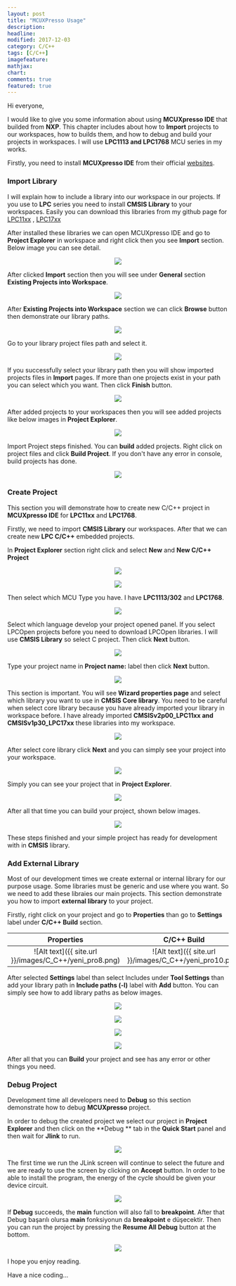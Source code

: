 ```yaml
---
layout: post
title: "MCUXPresso Usage"
description: 
headline: 
modified: 2017-12-03
category: C/C++
tags: [C/C++]
imagefeature: 
mathjax: 
chart: 
comments: true
featured: true
---
```


Hi everyone, 

I would like to give you some information about using **MCUXpresso IDE** that builded from **NXP**. This chapter includes about how to **Import** projects to our workspaces, how to builds them, and how to debug and build your projects in workspaces. I will use **LPC1113 and LPC1768** MCU series in my works.

Firstly, you need to install **MCUXpresso IDE** from their official [websites]((https://www.nxp.com/support/developer-resources/run-time-software/mcuxpresso-software-and-tools/mcuxpresso-integrated-development-environment-ide:MCUXpresso-IDE?tab=Design_Tools_Tab)).


### Import Library

I will explain how to include a library into our workspace in our projects. If you use to **LPC** series you need to install **CMSIS Library** to your workspaces. Easily you can download this libraries from my github page for [LPC11xx](https://github.com/coderkan/CMSISv2p00_LPC11xx/tree/master) , [LPC17xx](https://github.com/coderkan/CMSISv1p30_LPC17xx)

After installed these libraries we can open MCUXpresso IDE and go to **Project Explorer** in workspace and right click then you see **Import** section. Below image you can see detail.

<p align="center">
    <img src="{{ site.url }}/images/C_C++/import.png">
</p>

After clicked **Import** section then you will see under **General** section **Existing Projects into Workspace**. 

<p align="center">
    <img src="{{ site.url }}/images/C_C++/existing_project.png">
</p>

After **Existing Projects into Workspace** section we can click **Browse** button then demonstrate our library paths. 

<p align="center">
    <img src="{{ site.url }}/images/C_C++/select_pro.png">
</p>

Go to your library project files path and select it.

<p align="center">
    <img src="{{ site.url }}/images/C_C++/select_pro2.png">
</p>

If you successfully select your library path then you will show imported projects files in **Import** pages. If more than one projects exist in your path you can select which you want. Then click **Finish** button.

<p align="center">
    <img src="{{ site.url }}/images/C_C++/select_pro3.png">
</p>

After added projects to your workspaces then you will see added projects like below images in **Project Explorer**.

<p align="center">
    <img src="{{ site.url }}/images/C_C++/lib_eklendi.png">
</p>


Import Project steps finished. You can **build** added projects. Right click on project files and click **Build Project**. If you don't have any error in console, build projects has done.

<p align="center">
    <img src="{{ site.url }}/images/C_C++/build_pro.png">
</p>


### Create Project

This section you will demonstrate how to create new C/C++ project in **MCUXpresso IDE** for **LPC11xx** and **LPC1768**.

Firstly, we need to import **CMSIS Library** our workspaces. After that we can create new **LPC C/C++** embedded projects. 

In **Project Explorer** section right click and select **New**  and **New C/C++ Project**

<p align="center">
    <img src="{{ site.url }}/images/C_C++/yeni_pro.png">
</p>

<p align="center">
    <img src="{{ site.url }}/images/C_C++/yeni_pro2.png">
</p>

Then select which MCU Type you have. I have **LPC1113/302** and **LPC1768**. 

<p align="center">
    <img src="{{ site.url }}/images/C_C++/yeni_pro3.png">
</p>

Select which language develop your project opened panel. If you select LPCOpen projects before you need to download LPCOpen libraries. I will use **CMSIS Library** so select C project. Then click **Next** button.

<p align="center">
    <img src="{{ site.url }}/images/C_C++/yeni_pro4.png">
</p>

Type your project name in **Project name:** label then click **Next** button.

<p align="center">
    <img src="{{ site.url }}/images/C_C++/yeni_pro5.png">
</p>

This section is important. You will see **Wizard properties page** and select which library you want to use in **CMSIS Core library**. You need to be careful when select core library because you have already imported your library in workspace before. I have already imported **CMSISv2p00_LPC11xx and CMSISv1p30_LPC17xx** these libraries into my workspace.

<p align="center">
    <img src="{{ site.url }}/images/C_C++/yeni_pro6.png">
</p>

After select core library click **Next** and you can simply see your project into your workspace.

<p align="center">
    <img src="{{ site.url }}/images/C_C++/yeni_pro7.png">
</p>


Simply you can see your project that in **Project Explorer**.
<p align="center"> 
    <img src="{{ site.url }}/images/C_C++/yeni_pro8.png">
</p>

After all that time you can build your project, shown below images.

<p align="center">
    <img src="{{ site.url }}/images/C_C++/yeni_pro9.png">
</p>

These steps finished and your simple project has ready for development with in **CMSIS** library.


### Add External Library

Most of our development times we create external or internal library for our purpose usage. Some libraries must be generic and use where you want. So we need to add these libraies our main projects. This section demonstrate you how to import **external library** to your project.

Firstly, right click on your project and go to **Properties** than go to **Settings** label under **C/C++ Build** section.

Properties             |  C/C++ Build
:-------------------------:|:-------------------------:
![Alt text]({{ site.url }}/images/C_C++/yeni_pro8.png) | ![Alt text]({{ site.url }}/images/C_C++/yeni_pro10.png)

After selected **Settings** label than select Includes under **Tool Settings** than add your library path in **Include paths (-l)** label with **Add** button. You can simply see how to add library paths as below images.

<p align="center">
    <img src="{{ site.url }}/images/C_C++/yeni_pro11.png">
</p>

<p align="center">
    <img src="{{ site.url }}/images/C_C++/yeni_pro12.png">
</p>

<p align="center">
    <img src="{{ site.url }}/images/C_C++/yeni_pro13.png">
</p>

<p align="center">
    <img src="{{ site.url }}/images/C_C++/yeni_pro14.png">
</p>

After all that you can **Build** your project and see has any error or other things you need.

### Debug Project

Development time all developers need to **Debug** so this section demonstrate how to debug **MCUXpresso** project.

In order to debug the created project we select our project in **Project Explorer** and then click on the **Debug ** tab in the **Quick Start** panel and then wait for **Jlink** to run.

<p align="center">
    <img src="{{ site.url }}/images/C_C++/yeni_pro15.png">
</p>

The first time we run the JLink screen will continue to select the future and we are ready to use the screen by clicking on **Accept** button.
In order to be able to install the program, the energy of the cycle should be given your device circuit.


<p align="center">
    <img src="{{ site.url }}/images/C_C++/yeni_pro16.png">
</p>

If **Debug** succeeds, the **main** function will also fall to **breakpoint**. After that 
Debug başarılı olursa **main** fonksiyonun da **breakpoint** e düşecektir. Then you can run the project by pressing the **Resume All Debug** button at the bottom.

<p align="center">
    <img src="{{ site.url }}/images/C_C++/yeni_pro17.png">
</p>

I hope you enjoy reading.

Have a nice coding...

